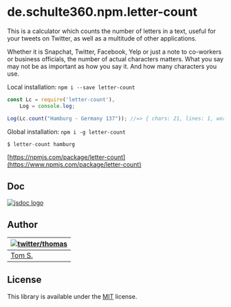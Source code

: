 # de.schulte360.npm.letter-count
This is a calculator which counts the number of letters in a text, useful for your tweets on Twitter, as well as a multitude of other applications.

Whether it is Snapchat, Twitter, Facebook, Yelp or just a note to co-workers or business officials, the number of actual characters matters. What you say may not be as important as how you say it. And how many characters you use.

Local installation: `npm i --save letter-count`
```javascript
const Lc = require('letter-count'),
    Log = console.log;

Log(Lc.count("Hamburg - Germany 137")); //=> { chars: 21, lines: 1, words: 2, numbers: 3, letters: 14, wordsigns: 1 }

```

Global installation: `npm i -g letter-count`
```javascript
$ letter-count hamburg
```

[https://npmjs.com/package/letter-count](https://www.npmjs.com/package/letter-count)

## Doc

[![jsdoc logo](http://i63.tinypic.com/330yah0.jpg "JSDoc")](http://188.68.54.193:8888/job/npm.letter-count/javadoc/)

## Author

| [![twitter/thomas](https://s.gravatar.com/avatar/8c0120205d2e2fc41a13295944574759?s=80)](https://twitter.com/cophax "Follow @cophax on Twitter") |
|---|
| [Tom S.](https://server360.io/) |

## License

This library is available under the [MIT](https://mths.be/mit) license.


